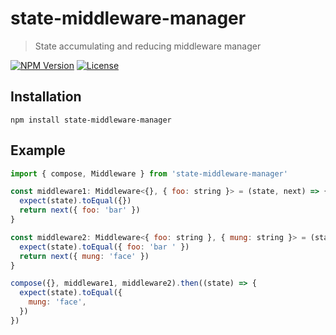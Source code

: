 # state-middleware-manager

> State accumulating and reducing middleware manager

[![NPM Version](https://img.shields.io/npm/v/state-middleware-manager.svg?style=flat-square)](https://www.npmjs.com/package/state-middleware-manager)
[![License](https://img.shields.io/npm/l/state-middleware-manager.svg?style=flat-square)](https://github.com/johngeorgewright/state-middleware-manager/blob/master/LICENSE)

## Installation

```
npm install state-middleware-manager
```

## Example

```javascript
import { compose, Middleware } from 'state-middleware-manager'

const middleware1: Middleware<{}, { foo: string }> = (state, next) => {
  expect(state).toEqual({})
  return next({ foo: 'bar' })
}

const middleware2: Middleware<{ foo: string }, { mung: string }> = (state, next) => {
  expect(state).toEqual({ foo: 'bar ' })
  return next({ mung: 'face' })
}

compose({}, middleware1, middleware2).then((state) => {
  expect(state).toEqual({
    mung: 'face',
  })
})
```
